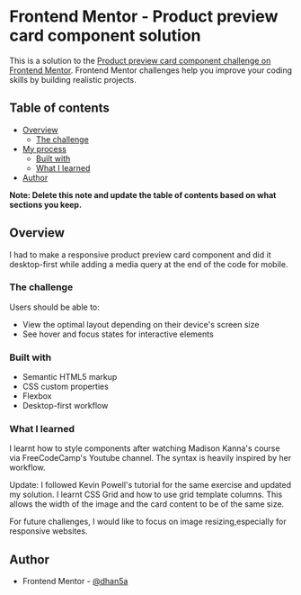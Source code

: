 # Frontend Mentor - Product preview card component solution

This is a solution to the [Product preview card component challenge on Frontend Mentor](https://www.frontendmentor.io/challenges/product-preview-card-component-GO7UmttRfa). Frontend Mentor challenges help you improve your coding skills by building realistic projects. 

## Table of contents

- [Overview](#overview)
  - [The challenge](#the-challenge)
- [My process](#my-process)
  - [Built with](#built-with)
  - [What I learned](#what-i-learned)
- [Author](#author)

**Note: Delete this note and update the table of contents based on what sections you keep.**

## Overview

I had to make a responsive product preview card component and did it desktop-first while adding a media query at the end of the code for mobile. 

### The challenge

Users should be able to:

- View the optimal layout depending on their device's screen size
- See hover and focus states for interactive elements


### Built with

- Semantic HTML5 markup
- CSS custom properties
- Flexbox
- Desktop-first workflow

### What I learned

I learnt how to style components after watching Madison Kanna's course via FreeCodeCamp's Youtube channel. The syntax is heavily inspired by her workflow. 

Update: I followed Kevin Powell's tutorial for the same exercise and updated my solution. I learnt CSS Grid and how to use grid template columns. This allows the width of the image and the card content to be of the same size.

For future challenges, I would like to focus on image resizing,especially for responsive websites.


## Author

- Frontend Mentor - [@dhan5a](https://www.frontendmentor.io/profile/yourusername)

